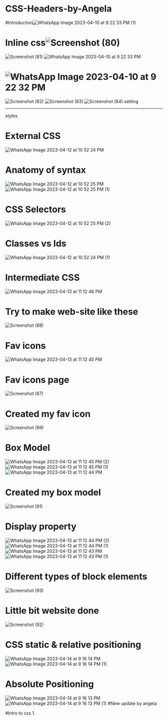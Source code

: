 
# CSS-Headers-by-Angela
#Introduction![WhatsApp Image 2023-04-10 at 9 22 33 PM (1)](https://user-images.githubusercontent.com/126875304/230951197-9c182073-ce81-410f-8826-600887a439f1.jpeg)
# Inline css![Screenshot (80)](https://user-images.githubusercontent.com/126875304/230951806-aeb0aecb-28ad-4a3f-b545-655fe5cd4511.png)
![Screenshot (81)](https://user-images.githubusercontent.com/126875304/230952268-b71776cf-3f52-48d8-8ed5-ea921092ac4a.png)
![WhatsApp Image 2023-04-10 at 9 22 33 PM](https://user-images.githubusercontent.com/126875304/230952624-ceacab66-2c96-4021-88bb-ee7dc32b6543.jpeg)
# ![WhatsApp Image 2023-04-10 at 9 22 32 PM](https://user-images.githubusercontent.com/126875304/230953774-8b184385-7ad4-430c-873c-eb99636e8a4d.jpeg)
![Screenshot (82)](https://user-images.githubusercontent.com/126875304/230953849-ec8a9635-bf35-44c2-b319-6f4b25a9ac85.png)
![Screenshot (83)](https://user-images.githubusercontent.com/126875304/230953872-72c3a46b-5d60-4503-8619-d235198a8939.png)
![Screenshot (84)](https://user-images.githubusercontent.com/126875304/230953876-d9219b17-8e46-4f9b-84b5-82116a47bbfe.png)
setting <hr> styles
# External CSS
![WhatsApp Image 2023-04-12 at 10 52 24 PM](https://user-images.githubusercontent.com/126875304/231536798-d260dec3-c9a2-40e9-822a-684946c25a6f.jpeg)
# Anatomy of syntax
![WhatsApp Image 2023-04-12 at 10 52 25 PM](https://user-images.githubusercontent.com/126875304/231537073-65870ff8-638a-4b9c-9715-c7f5354ebd65.jpeg)
![WhatsApp Image 2023-04-12 at 10 52 25 PM (1)](https://user-images.githubusercontent.com/126875304/231537655-acf324ac-be08-4031-82f0-2096d020c179.jpeg)
# CSS Selectors
![WhatsApp Image 2023-04-12 at 10 52 25 PM (2)](https://user-images.githubusercontent.com/126875304/231537769-1761a9e0-81bc-43a5-bccc-79a04b0d9c50.jpeg)
# Classes vs Ids
![WhatsApp Image 2023-04-12 at 10 52 24 PM (1)](https://user-images.githubusercontent.com/126875304/231537843-ad6b407a-24ce-4767-bc1a-d65b4a9c3349.jpeg)
# Intermediate CSS
![WhatsApp Image 2023-04-13 at 11 12 46 PM](https://user-images.githubusercontent.com/126875304/231842098-b572e01a-80d7-4e73-9271-e690c373c2e5.jpeg)
# Try to make web-site like these
![Screenshot (88)](https://user-images.githubusercontent.com/126875304/231843770-ccc91903-febf-45f0-84fb-91824d823e22.png)
# Fav icons
![WhatsApp Image 2023-04-13 at 11 12 45 PM](https://user-images.githubusercontent.com/126875304/231842202-2c07c3d7-0177-40d6-b37d-bd2581c1150d.jpeg)
# Fav icons page
![Screenshot (87)](https://user-images.githubusercontent.com/126875304/231844235-0344eaff-2879-45e6-936a-8042fbf390d5.png)
# Created my fav icon
![Screenshot (89)](https://user-images.githubusercontent.com/126875304/231844436-9e3aa162-a18a-4c88-806c-d28f4733dbfa.png)
# Box Model
![WhatsApp Image 2023-04-13 at 11 12 45 PM (2)](https://user-images.githubusercontent.com/126875304/231842248-65830e55-e689-4922-81ee-3616dbfc54b9.jpeg)
![WhatsApp Image 2023-04-13 at 11 12 45 PM (1)](https://user-images.githubusercontent.com/126875304/231842317-ac9c881d-4048-4d49-8baf-884b690b85e8.jpeg)
![WhatsApp Image 2023-04-13 at 11 12 44 PM](https://user-images.githubusercontent.com/126875304/231842370-242bc549-97c6-4bd4-96e3-28d570f542dd.jpeg)
# Created my box model
![Screenshot (91)](https://user-images.githubusercontent.com/126875304/231844871-55036951-484c-45d7-934c-22b97fe0a3cf.png)
# Display property
![WhatsApp Image 2023-04-13 at 11 12 44 PM (2)](https://user-images.githubusercontent.com/126875304/231842400-9b722066-359e-421d-9758-7dd762308663.jpeg)
![WhatsApp Image 2023-04-13 at 11 12 44 PM (1)](https://user-images.githubusercontent.com/126875304/231842492-6b8f9867-e435-4dd8-8fe6-74288ef5cd06.jpeg)
![WhatsApp Image 2023-04-13 at 11 12 43 PM](https://user-images.githubusercontent.com/126875304/231842616-f0404af0-ebf5-4bb1-b1b0-cbb3de528369.jpeg)
![WhatsApp Image 2023-04-13 at 11 12 43 PM (1)](https://user-images.githubusercontent.com/126875304/231842699-52e48763-58be-401c-ace2-7868d96721ce.jpeg)
# Different types of block elements
![Screenshot (93)](https://user-images.githubusercontent.com/126875304/231845275-78815d44-b68f-453d-95ff-6cf2a556ddbf.png)
# Little bit website done
![Screenshot (92)](https://user-images.githubusercontent.com/126875304/231845506-6d4e333b-6964-42d2-ae92-cc4e392e001f.png)
# CSS static & relative positioning
![WhatsApp Image 2023-04-14 at 9 16 14 PM](https://user-images.githubusercontent.com/126875304/232092629-8a85994b-984a-464c-aa37-381e070ce9f8.jpeg)
![WhatsApp Image 2023-04-14 at 9 16 14 PM (1)](https://user-images.githubusercontent.com/126875304/232092670-58821541-c1ba-4107-a668-3c568c025d06.jpeg)
# Absolute Positioning
![WhatsApp Image 2023-04-14 at 9 16 13 PM](https://user-images.githubusercontent.com/126875304/232092844-53f53e4b-bfab-4aa4-bd87-b0ef1d4d5726.jpeg)
![WhatsApp Image 2023-04-14 at 9 16 13 PM (1)](https://user-images.githubusercontent.com/126875304/232092887-7d98d33a-bc46-4a73-92b6-f61885fdcae2.jpeg)
#New update by angela

#Intro to css
1.
#

